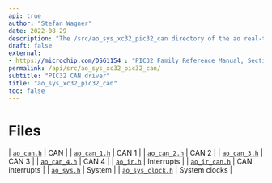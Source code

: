 ```yaml
---
api: true
author: "Stefan Wagner"
date: 2022-08-29
description: "The /src/ao_sys_xc32_pic32_can directory of the ao real-time operating system."
draft: false
external:
- https://microchip.com/DS61154 : "PIC32 Family Reference Manual, Section 34, Controller Area Network (CAN)"
permalink: /api/src/ao_sys_xc32_pic32_can/ 
subtitle: "PIC32 CAN driver"
title: "ao_sys_xc32_pic32_can"
toc: false
---
```


# Files

| [`ao_can.h`](ao_can.h.md) | CAN |
| [`ao_can_1.h`](ao_can_1.h.md) | CAN 1 |
| [`ao_can_2.h`](ao_can_2.h.md) | CAN 2 |
| [`ao_can_3.h`](ao_can_3.h.md) | CAN 3 |
| [`ao_can_4.h`](ao_can_4.h.md) | CAN 4 |
| [`ao_ir.h`](ao_ir.h.md) | Interrupts |
| [`ao_ir_can.h`](ao_ir_can.h.md) | CAN interrupts |
| [`ao_sys.h`](ao_sys.h.md) | System |
| [`ao_sys_clock.h`](ao_sys_clock.h.md) | System clocks |
